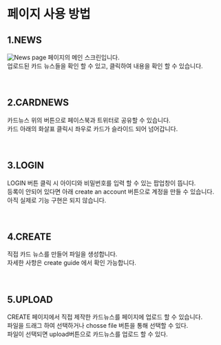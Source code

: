 # 페이지 사용 방법

## 1.NEWS
![News page](C:\Users\김소현\Desktop\NEWS.png)
페이지의 메인 스크린입니다.<br/>
업로드된 카드 뉴스들을 확인 할 수 있고, 클릭하여 내용을 확인 할 수 있습니다.<br/>
<br/><br/>

## 2.CARDNEWS
카드뉴스 위의 버튼으로 페이스북과 트위터로 공유할 수 있습니다.<br/>
카드 아래의 화살표 클릭시 좌우로 카드가 슬라이드 되어 넘어갑니다.<br/>
<br/><br/>

## 3.LOGIN

LOGIN 버튼 클릭 시 아이디와 비밀번호를 입력 할 수 있는 팝업창이 뜹니다.<br/>
등록이 안되어 있다면 아래  create an account 버튼으로 계정을 만들 수 있습니다.<br/>
아직 실제로 기능 구현은 되지 않습니다.<br/>
<br/><br/>



## 4.CREATE

직접 카드 뉴스를 만들어 파일을 생성합니다.<br/>
자세한 사항은 create guide 에서 확인 가능합니다.<br/>
<br/><br/>

## 5.UPLOAD

CREATE 페이지에서 직접 제작한 카드뉴스를 페이지에 업로드 할 수 있습니다.<br/>
파일을 드래그 하여 선택하거나 chosse file 버튼을 통해 선택할 수 있다.<br/>
파일이 선택되면 upload버튼으로 카드뉴스를 업로드 할 수 있다.<br/>
